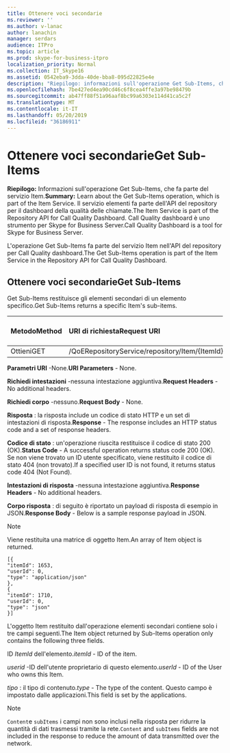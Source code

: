 ```yaml
---
title: Ottenere voci secondarie
ms.reviewer: ''
ms.author: v-lanac
author: lanachin
manager: serdars
audience: ITPro
ms.topic: article
ms.prod: skype-for-business-itpro
localization_priority: Normal
ms.collection: IT_Skype16
ms.assetid: 0542eba9-3dda-40de-bba8-095d22825e4e
description: "Riepilogo: informazioni sull'operazione Get Sub-Items, che fa parte del servizio Item. Il servizio elementi fa parte dell'API del repository per il dashboard della qualità delle chiamate. Call Quality dashboard è uno strumento per Skype for Business Server."
ms.openlocfilehash: 7be427ed4ea90cd46c6f8cea4ffe3a97be98479b
ms.sourcegitcommit: ab47ff88f51a96aaf8bc99a6303e114d41ca5c2f
ms.translationtype: MT
ms.contentlocale: it-IT
ms.lasthandoff: 05/20/2019
ms.locfileid: "36186911"
---
```

# <a name="get-sub-items"></a><span data-ttu-id="6a3f7-105">Ottenere voci secondarie</span><span class="sxs-lookup"><span data-stu-id="6a3f7-105">Get Sub-Items</span></span>
 
<span data-ttu-id="6a3f7-106">**Riepilogo:** Informazioni sull'operazione Get Sub-Items, che fa parte del servizio Item.</span><span class="sxs-lookup"><span data-stu-id="6a3f7-106">**Summary:** Learn about the Get Sub-Items operation, which is part of the Item Service.</span></span> <span data-ttu-id="6a3f7-107">Il servizio elementi fa parte dell'API del repository per il dashboard della qualità delle chiamate.</span><span class="sxs-lookup"><span data-stu-id="6a3f7-107">The Item Service is part of the Repository API for Call Quality Dashboard.</span></span> <span data-ttu-id="6a3f7-108">Call Quality dashboard è uno strumento per Skype for Business Server.</span><span class="sxs-lookup"><span data-stu-id="6a3f7-108">Call Quality Dashboard is a tool for Skype for Business Server.</span></span>
  
<span data-ttu-id="6a3f7-109">L'operazione Get Sub-Items fa parte del servizio Item nell'API del repository per Call Quality dashboard.</span><span class="sxs-lookup"><span data-stu-id="6a3f7-109">The Get Sub-Items operation is part of the Item Service in the Repository API for Call Quality Dashboard.</span></span>
  
## <a name="get-sub-items"></a><span data-ttu-id="6a3f7-110">Ottenere voci secondarie</span><span class="sxs-lookup"><span data-stu-id="6a3f7-110">Get Sub-Items</span></span>

<span data-ttu-id="6a3f7-111">Get Sub-Items restituisce gli elementi secondari di un elemento specifico.</span><span class="sxs-lookup"><span data-stu-id="6a3f7-111">Get Sub-Items returns a specific Item's sub-items.</span></span>
  

|<span data-ttu-id="6a3f7-112">**Metodo**</span><span class="sxs-lookup"><span data-stu-id="6a3f7-112">**Method**</span></span>|<span data-ttu-id="6a3f7-113">**URI di richiesta**</span><span class="sxs-lookup"><span data-stu-id="6a3f7-113">**Request URI**</span></span>|<span data-ttu-id="6a3f7-114">**Versione HTTP**</span><span class="sxs-lookup"><span data-stu-id="6a3f7-114">**HTTP Version**</span></span>|
|:-----|:-----|:-----|
|<span data-ttu-id="6a3f7-115">Ottieni</span><span class="sxs-lookup"><span data-stu-id="6a3f7-115">GET</span></span>  <br/> |<span data-ttu-id="6a3f7-116">/QoERepositoryService/repository/Item/{ItemId}/SubItem\<portale\>https://</span><span class="sxs-lookup"><span data-stu-id="6a3f7-116">https://\<portal\>/QoERepositoryService/repository/item/{itemId}/subitem</span></span>  <br/> |<span data-ttu-id="6a3f7-117">HTTP/1.1</span><span class="sxs-lookup"><span data-stu-id="6a3f7-117">HTTP/1.1</span></span>  <br/> |
   
 <span data-ttu-id="6a3f7-118">**Parametri URI** -None.</span><span class="sxs-lookup"><span data-stu-id="6a3f7-118">**URI Parameters** - None.</span></span>
  
 <span data-ttu-id="6a3f7-119">**Richiedi intestazioni** -nessuna intestazione aggiuntiva.</span><span class="sxs-lookup"><span data-stu-id="6a3f7-119">**Request Headers** - No additional headers.</span></span>
  
 <span data-ttu-id="6a3f7-120">**Richiedi corpo** -nessuno.</span><span class="sxs-lookup"><span data-stu-id="6a3f7-120">**Request Body** - None.</span></span>
  
 <span data-ttu-id="6a3f7-121">**Risposta** : la risposta include un codice di stato HTTP e un set di intestazioni di risposta.</span><span class="sxs-lookup"><span data-stu-id="6a3f7-121">**Response** - The response includes an HTTP status code and a set of response headers.</span></span>
  
 <span data-ttu-id="6a3f7-122">**Codice di stato** : un'operazione riuscita restituisce il codice di stato 200 (OK).</span><span class="sxs-lookup"><span data-stu-id="6a3f7-122">**Status Code** - A successful operation returns status code 200 (OK).</span></span> <span data-ttu-id="6a3f7-123">Se non viene trovato un ID utente specificato, viene restituito il codice di stato 404 (non trovato).</span><span class="sxs-lookup"><span data-stu-id="6a3f7-123">If a specified user ID is not found, it returns status code 404 (Not Found).</span></span>
  
 <span data-ttu-id="6a3f7-124">**Intestazioni di risposta** -nessuna intestazione aggiuntiva.</span><span class="sxs-lookup"><span data-stu-id="6a3f7-124">**Response Headers** - No additional headers.</span></span>
  
 <span data-ttu-id="6a3f7-125">**Corpo risposta** : di seguito è riportato un payload di risposta di esempio in JSON.</span><span class="sxs-lookup"><span data-stu-id="6a3f7-125">**Response Body** - Below is a sample response payload in JSON.</span></span>
  
> [!NOTE]
> <span data-ttu-id="6a3f7-126">Viene restituita una matrice di oggetto Item.</span><span class="sxs-lookup"><span data-stu-id="6a3f7-126">An array of Item object is returned.</span></span> 
  
```
[{
"itemId": 1653,
"userId": 0,
"type": "application/json"
},
{
"itemId": 1710,
"userId": 0,
"type": "json"
}]
```

<span data-ttu-id="6a3f7-127">L'oggetto Item restituito dall'operazione elementi secondari contiene solo i tre campi seguenti.</span><span class="sxs-lookup"><span data-stu-id="6a3f7-127">The Item object returned by Sub-Items operation only contains the following three fields.</span></span> 
  
 <span data-ttu-id="6a3f7-128">ID *ItemId* dell'elemento.</span><span class="sxs-lookup"><span data-stu-id="6a3f7-128">*itemId*  - ID of the item.</span></span>
  
 <span data-ttu-id="6a3f7-129">*userid* -ID dell'utente proprietario di questo elemento.</span><span class="sxs-lookup"><span data-stu-id="6a3f7-129">*userId*  - ID of the User who owns this Item.</span></span>
  
 <span data-ttu-id="6a3f7-130">*tipo* : il tipo di contenuto.</span><span class="sxs-lookup"><span data-stu-id="6a3f7-130">*type*  - The type of the content.</span></span> <span data-ttu-id="6a3f7-131">Questo campo è impostato dalle applicazioni.</span><span class="sxs-lookup"><span data-stu-id="6a3f7-131">This field is set by the applications.</span></span>
  
> [!NOTE]
>  <span data-ttu-id="6a3f7-132">`Content`e `subItems` i campi non sono inclusi nella risposta per ridurre la quantità di dati trasmessi tramite la rete.</span><span class="sxs-lookup"><span data-stu-id="6a3f7-132">`Content` and `subItems` fields are not included in the response to reduce the amount of data transmitted over the network.</span></span>
  

